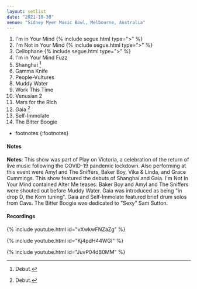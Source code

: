 ```yaml
---
layout: setlist
date: "2021-10-30"
venue: "Sidney Myer Music Bowl, Melbourne, Australia"
---
```


 1. I'm in Your Mind
     {% include segue.html type=">" %}
 2. I'm Not in Your Mind
     {% include segue.html type=">" %}
 3. Cellophane
     {% include segue.html type=">" %}
 4. I'm in Your Mind Fuzz
 5. Shanghai
     [^1]
 6. Gamma Knife
 7. People-Vultures
 8. Muddy Water
 9. Work This Time
10. Venusian 2
11. Mars for the Rich
12. Gaia
    [^1]
13. Self-Immolate
14. The Bitter Boogie

<!--snippet-->
* footnotes
{:footnotes}
[^1]: Debut.

#### Notes
**Notes**: This show was part of Play on Victoria, a celebration of the return of live music following the COVID-19 pandemic lockdown.  Also performing at this event were Amyl and The Sniffers, Baker Boy, Vika & Linda, and Grace Cummings.  This show featured the debuts of Shanghai and Gaia.  I'm Not In Your Mind contained Alter Me teases. Baker Boy and Amyl and The Sniffers were shouted out before Muddy Water. Gaia was introduced as being "in drop D, the Korn tuning".  Gaia and Self-Immolate featured brief drum solos from Cavs.  The Bitter Boogie was dedicated to "Sexy" Sam Sutton.

#### Recordings

{% include youtube.html id="vXwkwFNZaZg" %}

{% include youtube.html id="Kj4pdH44WGI" %}

{% include youtube.html id="JuvP04dB0MM" %}
